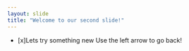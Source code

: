 ```yaml
---
layout: slide
title: "Welcome to our second slide!"
---
```

- [x]Lets try something new
Use the left arrow to go back!
